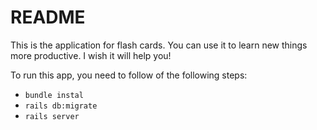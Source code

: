 # README

This is the application for flash cards. You can use it to learn new things more productive. I wish it will help you! 

To run this app, you need to follow of the following steps:
* ``bundle instal``
* ``rails db:migrate``
* ``rails server``
